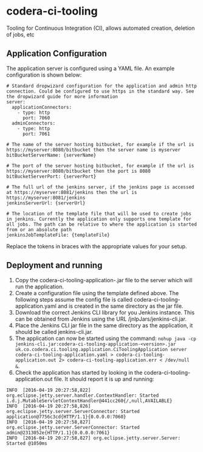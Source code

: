# codera-ci-tooling
Tooling for Continuous Integration (CI), allows automated creation, deletion of jobs, etc

## Application Configuration

The application server is configured using a YAML file. An example configuration is shown below:

```
# Standard dropwizard configuration for the application and admin http connection. Could be configured to use https in the standard way. See the dropwizard guide for more information
server:
  applicationConnectors:
    - type: http
      port: 7060
  adminConnectors:
    - type: http
      port: 7061

# The name of the server hosting bitbucket, for example if the url is https://myserver:8080/bitbucket then the server name is myserver
bitBucketServerName: {serverName}

# The port of the server hosting bitbucket, for example if the url is https://myserver:8080/bitbucket then the port is 8080
bitBucketServerPort: {serverPort}

# The full url of the jenkins server, if the jenkins page is accessed at https://myserver:8081/jenkins then the url is https://myserver:8081/jenkins
jenkinsServerUrl: {serverUrl}

# The location of the template file that will be used to create jobs in jenkins. Currently the application only supports one template for all jobs. The path can be relative to where the application is started from or an absolute path
jenkinsJobTemplateFile: {templateFile}
```

Replace the tokens in braces with the appropriate values for your setup.

## Deployment and running

1. Copy the codera-ci-tooling-application-<version>.jar file to the server which will run the application.
1. Create a configuration file using the template defined above. The following steps assume the config file is called codera-ci-tooling-application.yaml and is created in the same directory as the jar file.
1. Download the correct Jenkins CLI library for you Jenkins instance. This can be obtained from Jenkins using the URL <jenkins-url>/jnlpJars/jenkins-cli.jar.
1. Place the Jenkins CLI jar file in the same directory as the application, it should be called jenkins-cli.jar.
1. The application can now be started using the command:
```nohup java -cp jenkins-cli.jar:codera-ci-tooling-application-<version>.jar uk.co.codera.ci.tooling.application.CiToolingApplication server codera-ci-tooling-application.yaml > codera-ci-tooling-application.out 2> codera-ci-tooling-application.err < /dev/null  &```.
1. Check the application has started by looking in the codera-ci-tooling-application.out file. It should report it is up and running:
```
INFO  [2016-04-19 20:27:58,822] org.eclipse.jetty.server.handler.ContextHandler: Started i.d.j.MutableServletContextHandler@441cc260{/,null,AVAILABLE}
INFO  [2016-04-19 20:27:58,826] org.eclipse.jetty.server.ServerConnector: Started application@7756c3cd{HTTP/1.1}{0.0.0.0:7060}
INFO  [2016-04-19 20:27:58,827] org.eclipse.jetty.server.ServerConnector: Started admin@2313052e{HTTP/1.1}{0.0.0.0:7061}
INFO  [2016-04-19 20:27:58,827] org.eclipse.jetty.server.Server: Started @1050ms
```



